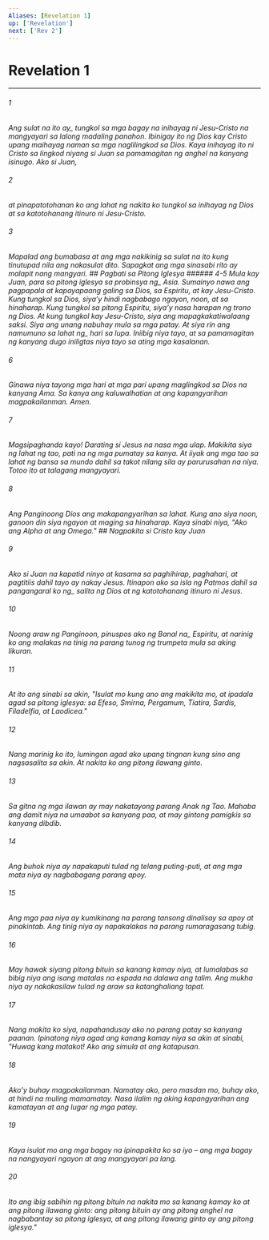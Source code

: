 ```yaml
---
Aliases: [Revelation 1]
up: ['Revelation']
next: ['Rev 2']
---
```

# Revelation 1

***






















###### 1 










<i class="trans-change">Ang sulat na ito ay_ tungkol sa mga bagay na inihayag ni Jesu-Cristo na mangyayari sa lalong madaling panahon. Ibinigay ito ng Dios kay Cristo upang maihayag naman sa mga naglilingkod sa Dios. Kaya inihayag ito ni Cristo sa lingkod niyang si Juan sa pamamagitan ng anghel na kanyang isinugo. Ako si Juan, 





















###### 2 










at pinapatotohanan ko ang lahat ng nakita ko tungkol sa inihayag ng Dios at sa katotohanang itinuro ni Jesu-Cristo. 





















###### 3 










Mapalad ang bumabasa at ang mga nakikinig sa sulat na ito kung tinutupad nila ang nakasulat dito. Sapagkat ang mga sinasabi rito ay malapit nang mangyari. ## Pagbati sa Pitong Iglesya ###### 4-5 Mula kay Juan, para sa pitong iglesya sa <i class="trans-change">probinsya ng_ Asia. Sumainyo nawa ang pagpapala at kapayapaang galing sa Dios, sa Espiritu, at kay Jesu-Cristo. Kung tungkol sa Dios, siyaʼy hindi nagbabago ngayon, noon, at sa hinaharap. Kung tungkol sa pitong Espiritu, siyaʼy nasa harapan ng trono ng Dios. At kung tungkol kay Jesu-Cristo, siya ang mapagkakatiwalaang saksi. Siya ang unang nabuhay mula sa mga patay. At siya rin ang namumuno sa <i class="trans-change">lahat ng_ hari sa lupa. Iniibig niya tayo, at sa pamamagitan ng kanyang dugo iniligtas niya tayo sa ating mga kasalanan. 





















###### 6 










Ginawa niya tayong mga hari at mga pari upang maglingkod sa Dios na kanyang Ama. Sa kanya ang kaluwalhatian at ang kapangyarihan magpakailanman. Amen. 





















###### 7 










Magsipaghanda kayo! Darating si Jesus na nasa mga ulap. Makikita siya ng lahat ng tao, pati na ng mga pumatay sa kanya. At iiyak ang mga tao sa lahat ng bansa sa mundo dahil sa takot nilang sila ay parurusahan na niya. Totoo ito at talagang mangyayari. 





















###### 8 










Ang Panginoong Dios ang makapangyarihan sa lahat. Kung ano siya noon, ganoon din siya ngayon at maging sa hinaharap. Kaya sinabi niya, "Ako ang Alpha at ang Omega." ## Nagpakita si Cristo kay Juan 





















###### 9 










Ako si Juan na kapatid ninyo at kasama sa paghihirap, paghahari, at pagtitiis dahil tayo ay nakay Jesus. Itinapon ako sa isla ng Patmos dahil sa <i class="trans-change">pangangaral ko ng_ salita ng Dios at ng katotohanang itinuro ni Jesus. 





















###### 10 










Noong araw ng Panginoon, pinuspos ako ng <i class="trans-change">Banal na_ Espiritu, at narinig ko ang malakas na tinig na parang tunog ng trumpeta mula sa aking likuran. 





















###### 11 










At ito ang sinabi sa akin, "Isulat mo kung ano ang makikita mo, at ipadala agad sa pitong iglesya: sa Efeso, Smirna, Pergamum, Tiatira, Sardis, Filadelfia, at Laodicea." 





















###### 12 










Nang marinig ko ito, lumingon agad ako upang tingnan kung sino ang nagsasalita sa akin. At nakita ko ang pitong ilawang ginto. 





















###### 13 










Sa gitna ng mga ilawan ay may nakatayong parang Anak ng Tao. Mahaba ang damit niya na umaabot sa kanyang paa, at may gintong pamigkis sa kanyang dibdib. 





















###### 14 










Ang buhok niya ay napakaputi tulad ng telang puting-puti, at ang mga mata niya ay nagbabagang parang apoy. 





















###### 15 










Ang mga paa niya ay kumikinang na parang tansong dinalisay sa apoy at pinakintab. Ang tinig niya ay napakalakas na parang rumaragasang tubig. 





















###### 16 










May hawak siyang pitong bituin sa kanang kamay niya, at lumalabas sa bibig niya ang isang matalas na espada na dalawa ang talim. Ang mukha niya ay nakakasilaw tulad ng araw sa katanghaliang tapat. 





















###### 17 










Nang makita ko siya, napahandusay ako na parang patay sa kanyang paanan. Ipinatong niya agad ang kanang kamay niya sa akin at sinabi, "Huwag kang matakot! Ako ang simula at ang katapusan. 





















###### 18 










Akoʼy buhay magpakailanman. Namatay ako, pero masdan mo, buhay ako, at hindi na muling mamamatay. Nasa ilalim ng aking kapangyarihan ang kamatayan at ang lugar ng mga patay. 





















###### 19 










Kaya isulat mo ang mga bagay na ipinapakita ko sa iyo – ang mga bagay na nangyayari ngayon at ang mangyayari pa lang. 





















###### 20 










Ito ang ibig sabihin ng pitong bituin na nakita mo sa kanang kamay ko at ang pitong ilawang ginto: ang pitong bituin ay ang pitong anghel na nagbabantay sa pitong iglesya, at ang pitong ilawang ginto ay ang pitong iglesya."
